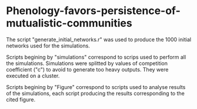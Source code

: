# Phenology-favors-persistence-of-mutualistic-communities

The script "generate_initial_networks.r" was used to produce the 1000 initial networks used for the simulations.

Scripts begining by "simulations" correspond to scrips used to perform all the simulations. Simulations were splitted by values of competition coefficient ("c") to avoid to generate too heavy outputs. They were executed on a cluster.

Scripts begining by "Figure" correspond to scripts used to analyse results of the simulations, each script producing the results corresponding to the cited figure.
